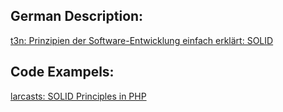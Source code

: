 
## German Description: 
[t3n: Prinzipien der Software-Entwicklung einfach erklärt: SOLID](https://t3n.de/news/prinzipien-software-entwicklung-solid-615556/#:~:text=Dieses%20Prinzip%20besagt%2C%20dass%20Klassen,trotzdem%20die%20Funktionalit%C3%A4t%20der%20Software.)

## Code Exampels: 
[larcasts: SOLID Principles in PHP](https://laracasts.com/series/solid-principles-in-php)
